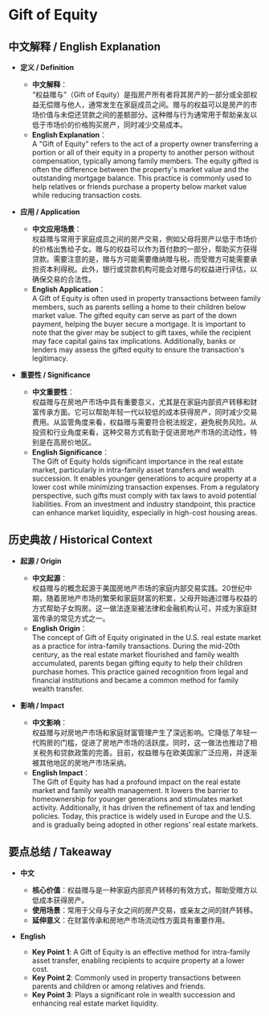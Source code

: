# Gift of Equity

## 中文解释 / English Explanation

* **定义 / Definition**  
  - **中文解释**：  
    “权益赠与”（Gift of Equity）是指房产所有者将其房产的一部分或全部权益无偿赠与他人，通常发生在家庭成员之间。赠与的权益可以是房产的市场价值与未偿还贷款之间的差额部分。这种赠与行为通常用于帮助亲友以低于市场价的价格购买房产，同时减少交易成本。  
  - **English Explanation**：  
    A "Gift of Equity" refers to the act of a property owner transferring a portion or all of their equity in a property to another person without compensation, typically among family members. The equity gifted is often the difference between the property's market value and the outstanding mortgage balance. This practice is commonly used to help relatives or friends purchase a property below market value while reducing transaction costs.

* **应用 / Application**  
  - **中文应用场景**：  
    权益赠与常用于家庭成员之间的房产交易，例如父母将房产以低于市场价的价格出售给子女。赠与的权益可以作为首付款的一部分，帮助买方获得贷款。需要注意的是，赠与方可能需要缴纳赠与税，而受赠方可能需要承担资本利得税。此外，银行或贷款机构可能会对赠与的权益进行评估，以确保交易的合法性。  
  - **English Application**：  
    A Gift of Equity is often used in property transactions between family members, such as parents selling a home to their children below market value. The gifted equity can serve as part of the down payment, helping the buyer secure a mortgage. It is important to note that the giver may be subject to gift taxes, while the recipient may face capital gains tax implications. Additionally, banks or lenders may assess the gifted equity to ensure the transaction's legitimacy.

* **重要性 / Significance**  
  - **中文重要性**：  
    权益赠与在房地产市场中具有重要意义，尤其是在家庭内部资产转移和财富传承方面。它可以帮助年轻一代以较低的成本获得房产，同时减少交易费用。从监管角度来看，权益赠与需要符合税法规定，避免税务风险。从投资和行业角度来看，这种交易方式有助于促进房地产市场的流动性，特别是在高房价地区。  
  - **English Significance**：  
    The Gift of Equity holds significant importance in the real estate market, particularly in intra-family asset transfers and wealth succession. It enables younger generations to acquire property at a lower cost while minimizing transaction expenses. From a regulatory perspective, such gifts must comply with tax laws to avoid potential liabilities. From an investment and industry standpoint, this practice can enhance market liquidity, especially in high-cost housing areas.

## 历史典故 / Historical Context

* **起源 / Origin**  
  - **中文起源**：  
    权益赠与的概念起源于美国房地产市场的家庭内部交易实践。20世纪中期，随着房地产市场的繁荣和家庭财富的积累，父母开始通过赠与权益的方式帮助子女购房。这一做法逐渐被法律和金融机构认可，并成为家庭财富传承的常见方式之一。  
  - **English Origin**：  
    The concept of Gift of Equity originated in the U.S. real estate market as a practice for intra-family transactions. During the mid-20th century, as the real estate market flourished and family wealth accumulated, parents began gifting equity to help their children purchase homes. This practice gained recognition from legal and financial institutions and became a common method for family wealth transfer.

* **影响 / Impact**  
  - **中文影响**：  
    权益赠与对房地产市场和家庭财富管理产生了深远影响。它降低了年轻一代购房的门槛，促进了房地产市场的活跃度。同时，这一做法也推动了相关税务和贷款政策的完善。目前，权益赠与在欧美国家广泛应用，并逐渐被其他地区的房地产市场采纳。  
  - **English Impact**：  
    The Gift of Equity has had a profound impact on the real estate market and family wealth management. It lowers the barrier to homeownership for younger generations and stimulates market activity. Additionally, it has driven the refinement of tax and lending policies. Today, this practice is widely used in Europe and the U.S. and is gradually being adopted in other regions' real estate markets.

## 要点总结 / Takeaway

* **中文**  
  - **核心价值**：权益赠与是一种家庭内部资产转移的有效方式，帮助受赠方以低成本获得房产。  
  - **使用场景**：常用于父母与子女之间的房产交易，或亲友之间的财产转移。  
  - **延伸意义**：在财富传承和房地产市场流动性方面具有重要作用。  

* **English**  
  - **Key Point 1**: A Gift of Equity is an effective method for intra-family asset transfer, enabling recipients to acquire property at a lower cost.  
  - **Key Point 2**: Commonly used in property transactions between parents and children or among relatives and friends.  
  - **Key Point 3**: Plays a significant role in wealth succession and enhancing real estate market liquidity.